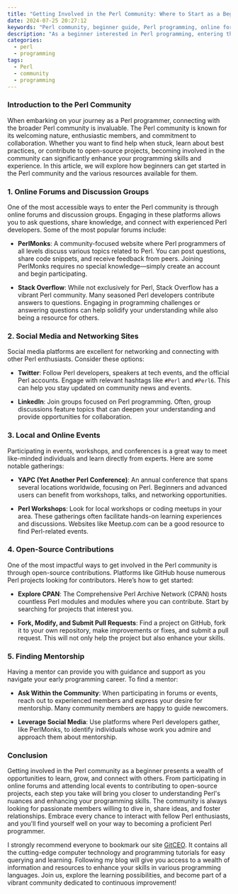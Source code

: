 ```yaml
---
title: "Getting Involved in the Perl Community: Where to Start as a Beginner"
date: 2024-07-25 20:27:12
keywords: "Perl community, beginner guide, Perl programming, online forums, Perl workshops, open source contributions"
description: "As a beginner interested in Perl programming, entering the Perl community can seem daunting. This detailed guide provides insights into various platforms, forums, and events where you can start engaging with other Perl enthusiasts. Discover how to contribute to open-source projects, connect with mentors, and participate in workshops that can enhance your skills. Explore online resources and communities such as PerlMonks and CPAN, and find out how networking with experienced Perl developers can accelerate your learning. This article is an essential starting point for any new Perl programmer eager to delve into the collaborative spirit of the Perl community."
categories:
  - perl
  - programming
tags:
  - Perl
  - community
  - programming
---
```


### Introduction to the Perl Community

When embarking on your journey as a Perl programmer, connecting with the broader Perl community is invaluable. The Perl community is known for its welcoming nature, enthusiastic members, and commitment to collaboration. Whether you want to find help when stuck, learn about best practices, or contribute to open-source projects, becoming involved in the community can significantly enhance your programming skills and experience. In this article, we will explore how beginners can get started in the Perl community and the various resources available for them.

<!-- more -->

### 1. Online Forums and Discussion Groups

One of the most accessible ways to enter the Perl community is through online forums and discussion groups. Engaging in these platforms allows you to ask questions, share knowledge, and connect with experienced Perl developers. Some of the most popular forums include:

- **PerlMonks**: A community-focused website where Perl programmers of all levels discuss various topics related to Perl. You can post questions, share code snippets, and receive feedback from peers. Joining PerlMonks requires no special knowledge—simply create an account and begin participating.
  
- **Stack Overflow**: While not exclusively for Perl, Stack Overflow has a vibrant Perl community. Many seasoned Perl developers contribute answers to questions. Engaging in programming challenges or answering questions can help solidify your understanding while also being a resource for others.

### 2. Social Media and Networking Sites

Social media platforms are excellent for networking and connecting with other Perl enthusiasts. Consider these options:

- **Twitter**: Follow Perl developers, speakers at tech events, and the official Perl accounts. Engage with relevant hashtags like `#Perl` and `#Perl6`. This can help you stay updated on community news and events.

- **LinkedIn**: Join groups focused on Perl programming. Often, group discussions feature topics that can deepen your understanding and provide opportunities for collaboration.

### 3. Local and Online Events

Participating in events, workshops, and conferences is a great way to meet like-minded individuals and learn directly from experts. Here are some notable gatherings:

- **YAPC (Yet Another Perl Conference)**: An annual conference that spans several locations worldwide, focusing on Perl. Beginners and advanced users can benefit from workshops, talks, and networking opportunities.

- **Perl Workshops**: Look for local workshops or coding meetups in your area. These gatherings often facilitate hands-on learning experiences and discussions. Websites like Meetup.com can be a good resource to find Perl-related events.

### 4. Open-Source Contributions

One of the most impactful ways to get involved in the Perl community is through open-source contributions. Platforms like GitHub house numerous Perl projects looking for contributors. Here’s how to get started:

- **Explore CPAN**: The Comprehensive Perl Archive Network (CPAN) hosts countless Perl modules and modules where you can contribute. Start by searching for projects that interest you.

- **Fork, Modify, and Submit Pull Requests**: Find a project on GitHub, fork it to your own repository, make improvements or fixes, and submit a pull request. This will not only help the project but also enhance your skills.

### 5. Finding Mentorship

Having a mentor can provide you with guidance and support as you navigate your early programming career. To find a mentor:

- **Ask Within the Community**: When participating in forums or events, reach out to experienced members and express your desire for mentorship. Many community members are happy to guide newcomers.

- **Leverage Social Media**: Use platforms where Perl developers gather, like PerlMonks, to identify individuals whose work you admire and approach them about mentorship.

### Conclusion

Getting involved in the Perl community as a beginner presents a wealth of opportunities to learn, grow, and connect with others. From participating in online forums and attending local events to contributing to open-source projects, each step you take will bring you closer to understanding Perl's nuances and enhancing your programming skills. The community is always looking for passionate members willing to dive in, share ideas, and foster relationships. Embrace every chance to interact with fellow Perl enthusiasts, and you'll find yourself well on your way to becoming a proficient Perl programmer.

I strongly recommend everyone to bookmark our site [GitCEO](https://gitceo.com). It contains all the cutting-edge computer technology and programming tutorials for easy querying and learning. Following my blog will give you access to a wealth of information and resources to enhance your skills in various programming languages. Join us, explore the learning possibilities, and become part of a vibrant community dedicated to continuous improvement!